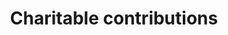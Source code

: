 ---
title: Charitable contributions
longTitle: 'Charitable contributions'
tags:
- gccommon
use:
- "[[Charitable donations]]"
---